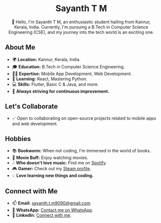 <div align="center">
  <h1>Sayanth T M</h1>
  <p>👋 Hello, I'm Sayanth T M, an enthusiastic student hailing from Kannur, Kerala, India. Currently, I'm pursuing a B.Tech in Computer Science Engineering (CSE), and my journey into the tech world is an exciting one.</p>
</div>

## About Me

- 🌍 **Location:** Kannur, Kerala, India.
- 🎓 **Education:** B.Tech in Computer Science Engineering.
- 👨‍💻 **Expertise:** Mobile App Development, Web Development.
- 🌱 **Learning:** React, Mastering Python.
- 💻 **Skills:** Flutter, Basic C & Java, and more.
- 🚀 **Always striving for continuous improvement.**

## Let's Collaborate

- ✅ Open to collaborating on open-source projects related to mobile apps and web development.

## Hobbies

- 📚 **Bookworm:** When not coding, I'm immersed in the world of books.
- 🎥 **Movie Buff:** Enjoy watching movies.
- 🎶 **Who doesn't love music:** Find me on [Spotify](https://open.spotify.com/user/200iwi2ev4ilm139cwlqja6ns).
- 🎮 **Gamer:** Check out my [Steam profile](https://steamcommunity.com/profiles/76561199091464283/).
- 💡 **Love learning new things and coding.**

## Connect with Me

- 📫 **Email:** [sayanth.t.m9090@gmail.com](mailto:sayanth.t.m9090@gmail.com).
- 📱 **WhatsApp:** [Contact me on WhatsApp](https://wa.me/917012902263).
- 🔗 **LinkedIn:** [Connect with me](https://www.linkedin.com/in/sayanth-t-m-889759218/).